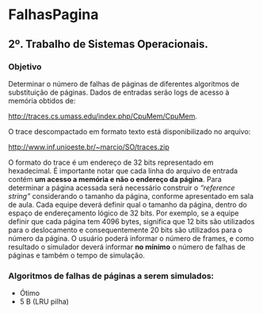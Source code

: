# FalhasPagina
## 2º. Trabalho de Sistemas Operacionais.
### Objetivo
Determinar o número de falhas de páginas de diferentes algoritmos de substituição
de páginas.
Dados de entradas serão logs de acesso à memória obtidos de:

http://traces.cs.umass.edu/index.php/CpuMem/CpuMem.

O trace descompactado em formato texto está disponibilizado no arquivo:

http://www.inf.unioeste.br/~marcio/SO/traces.zip

O formato do trace é um endereço de 32 bits representado em hexadecimal. É importante notar
que cada linha do arquivo de entrada contém **um acesso a memória e não o endereço da
página**. Para determinar a página acessada será necessário construir o *“reference string”*
considerando o tamanho da página, conforme apresentado em sala de aula.
Cada equipe deverá definir qual o tamanho da página, dentro do espaço de endereçamento
lógico de 32 bits. Por exemplo, se a equipe definir que cada página tem 4096 bytes, significa que
12 bits são utilizados para o deslocamento e consequentemente 20 bits são utilizados para o
número da página.
O usuário poderá informar o número de frames, e como resultado o simulador deverá informar
**no mínimo** o número de falhas de páginas e também o tempo de simulação.
### Algoritmos de falhas de páginas a serem simulados:
- Ótimo
- 5 B (LRU pilha)
